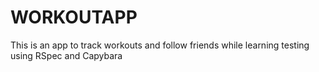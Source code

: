 # WORKOUTAPP

This is an app to track workouts and follow friends
while learning testing using RSpec and Capybara
